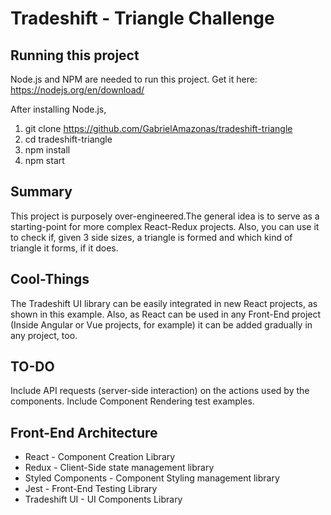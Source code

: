 # Tradeshift - Triangle Challenge

## Running this project

Node.js and NPM are needed to run this project. Get it here: https://nodejs.org/en/download/

After installing Node.js,

1. git clone https://github.com/GabrielAmazonas/tradeshift-triangle
2. cd tradeshift-triangle
3. npm install
4. npm start

## Summary
This project is purposely over-engineered.The general idea is to serve as a starting-point for more complex React-Redux projects.
Also, you can use it to check if, given 3 side sizes, a triangle is formed and which kind of triangle it forms, if it does.

## Cool-Things
The Tradeshift UI library can be easily integrated in new React projects, as shown in this example. Also, as React can be used in any Front-End project (Inside Angular or Vue projects, for example) it can be added gradually in any project, too.

## TO-DO
Include API requests (server-side interaction) on the actions used by the components.
Include Component Rendering test examples.


## Front-End Architecture
- React - Component Creation Library
- Redux - Client-Side state management library
- Styled Components - Component Styling management library
- Jest - Front-End Testing Library
- Tradeshift UI - UI Components Library

